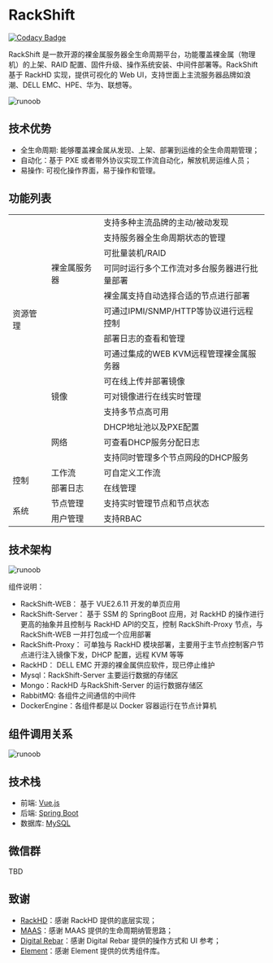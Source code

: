 # RackShift

[![Codacy Badge](https://api.codacy.com/project/badge/Grade/2d7d7a82829e4e4e80c0f2a9aa2397ca)](https://app.codacy.com/manual/rackshift/rackshift?utm_source=github.com&utm_medium=referral&utm_content=rackshift/rackshift&utm_campaign=Badge_Grade_Dashboard)

RackShift 是一款开源的裸金属服务器全生命周期平台，功能覆盖裸金属（物理机）的上架、RAID 配置、固件升级、操作系统安装、中间件部署等。RackShift 基于 RackHD 实现，提供可视化的 Web UI，支持世面上主流服务器品牌如浪潮、DELL EMC、HPE、华为、联想等。

![runoob](https://f2c-south.oss-cn-shenzhen.aliyuncs.com/RackHD-dont-del/RackShift/rs8.jpg)

## 技术优势
  
- 全生命周期: 能够覆盖裸金属从发现、上架、部署到运维的全生命周期管理；
- 自动化：基于 PXE 或者带外协议实现工作流自动化，解放机房运维人员；
- 易操作: 可视化操作界面，易于操作和管理。

## 功能列表

<table class="confluenceTable"><colgroup><col style="width: 77.0px;"><col style="width: 105.0px;"><col style="width: 329.0px;"></colgroup><tbody><tr><td rowspan="14" class="confluenceTd">资源管理<br><br><br><br><br></td><td rowspan="8" class="confluenceTd">裸金属服务器<br><br><br><br><br></td><td class="confluenceTd">支持多种主流品牌的主动/被动发现</td></tr><tr><td class="confluenceTd">支持服务器全生命周期状态的管理</td></tr><tr><td colspan="1" class="confluenceTd">可批量装机/RAID</td></tr><tr><td class="confluenceTd">可同时运行多个工作流对多台服务器进行批量部署</td></tr><tr><td colspan="1" class="confluenceTd">裸金属支持自动选择合适的节点进行部署</td></tr><tr><td class="confluenceTd">可通过IPMI/SNMP/HTTP等协议进行远程控制</td></tr><tr><td class="confluenceTd">部署日志的查看和管理</td></tr><tr><td class="confluenceTd">可通过集成的WEB KVM远程管理裸金属服务器</td></tr><tr><td rowspan="3" class="confluenceTd">镜像</td><td colspan="1" class="confluenceTd">可在线上传并部署镜像</td></tr><tr><td colspan="1" class="confluenceTd">可对镜像进行在线实时管理</td></tr><tr><td colspan="1" class="confluenceTd">支持多节点高可用</td></tr><tr><td rowspan="3" class="confluenceTd">网络</td><td colspan="1" class="confluenceTd">DHCP地址池以及PXE配置</td></tr><tr><td colspan="1" class="confluenceTd">可查看DHCP服务分配日志</td></tr><tr><td colspan="1" class="confluenceTd">支持同时管理多个节点网段的DHCP服务</td></tr><tr><td rowspan="2" class="confluenceTd">控制</td><td class="confluenceTd">工作流</td><td colspan="1" class="confluenceTd">可自定义工作流</td></tr><tr><td colspan="1" class="confluenceTd">部署日志</td><td colspan="1" class="confluenceTd">在线管理</td></tr><tr><td rowspan="2" class="confluenceTd">系统</td><td colspan="1" class="confluenceTd">节点管理</td><td colspan="1" class="confluenceTd">支持实时管理节点和节点状态</td></tr><tr><td colspan="1" class="confluenceTd">用户管理</td><td colspan="1" class="confluenceTd">支持RBAC</td></tr></tbody></table>

## 技术架构
![runoob](https://f2c-south.oss-cn-shenzhen.aliyuncs.com/RackHD-dont-del/RackShift/rs_structure.png)

组件说明：

- RackShift-WEB： 基于 VUE2.6.11 开发的单页应用
- RackShift-Server： 基于 SSM 的 SpringBoot 应用，对 RackHD 的操作进行更高的抽象并且控制与 RackHD API的交互，控制 RackShift-Proxy 节点，与 RackShift-WEB 一并打包成一个应用部署
- RackShift-Proxy： 可单独与 RackHD 模块部署，主要用于主节点控制客户节点进行注入镜像下发，DHCP 配置，远程 KVM 等等
- RackHD： DELL EMC 开源的裸金属供应软件，现已停止维护
- Mysql：RackShift-Server 主要运行数据的存储区
- Mongo：RackHD 与RackShift-Server 的运行数据存储区
- RabbitMQ: 各组件之间通信的中间件
- DockerEngine：各组件都是以 Docker 容器运行在节点计算机

## 组件调用关系
![runoob](https://f2c-south.oss-cn-shenzhen.aliyuncs.com/RackHD-dont-del/RackShift/rs_call.png)

## 技术栈

- 前端: [Vue.js](https://vuejs.org/)
- 后端: [Spring Boot](https://www.tutorialspoint.com/spring_boot/spring_boot_introduction.htm)
- 数据库: [MySQL](https://www.mysql.com/)

## 微信群

TBD

## 致谢

-  [RackHD](https://rackhd.github.io/)：感谢 RackHD 提供的底层实现；
-  [MAAS](https://maas.io/)：感谢 MAAS 提供的生命周期纳管思路；
-  [Digital Rebar](https://rackn.com/rebar/)：感谢 Digital Rebar 提供的操作方式和 UI 参考；
-  [Element](https://element.eleme.cn/#/)：感谢 Element 提供的优秀组件库。
